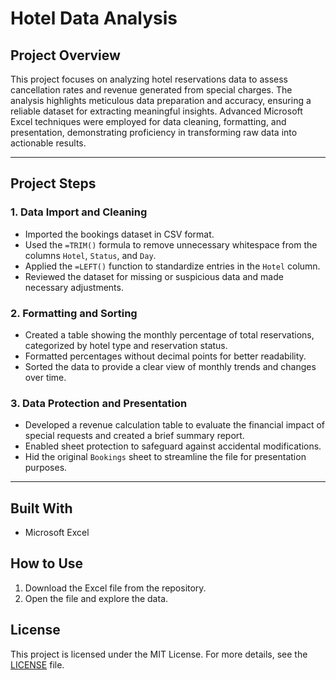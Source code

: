 # Hotel Data Analysis

## Project Overview

This project focuses on analyzing hotel reservations data to assess cancellation rates and revenue generated from special charges. The analysis highlights meticulous data preparation and accuracy, ensuring a reliable dataset for extracting meaningful insights. Advanced Microsoft Excel techniques were employed for data cleaning, formatting, and presentation, demonstrating proficiency in transforming raw data into actionable results.

---

## Project Steps

### 1. Data Import and Cleaning
- Imported the bookings dataset in CSV format.
- Used the `=TRIM()` formula to remove unnecessary whitespace from the columns `Hotel`, `Status`, and `Day`.
- Applied the `=LEFT()` function to standardize entries in the `Hotel` column.
- Reviewed the dataset for missing or suspicious data and made necessary adjustments.

### 2. Formatting and Sorting
- Created a table showing the monthly percentage of total reservations, categorized by hotel type and reservation status.
- Formatted percentages without decimal points for better readability.
- Sorted the data to provide a clear view of monthly trends and changes over time.

### 3. Data Protection and Presentation
- Developed a revenue calculation table to evaluate the financial impact of special requests and created a brief summary report.
- Enabled sheet protection to safeguard against accidental modifications.
- Hid the original `Bookings` sheet to streamline the file for presentation purposes.

---

## Built With
- Microsoft Excel

## How to Use
1. Download the Excel file from the repository.
2. Open the file and explore the data.

## License
This project is licensed under the MIT License. For more details, see the [LICENSE](LICENSE) file.
